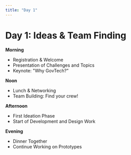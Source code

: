 ```yaml
---
title: "Day 1"
---
```


# Day 1: Ideas & Team Finding

**Morning**
- Registration & Welcome
- Presentation of Challenges and Topics
- Keynote: "Why GovTech?"

**Noon**
- Lunch & Networking
- Team Building: Find your crew!

**Afternoon**
- First Ideation Phase
- Start of Development and Design Work

**Evening**
- Dinner Together
- Continue Working on Prototypes